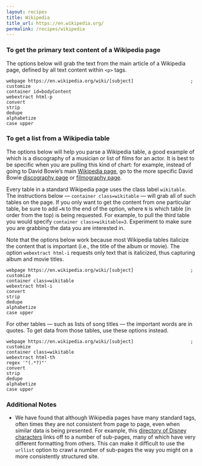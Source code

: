 ```yaml
---
layout: recipes
title: Wikipedia
title_url: https://en.wikipedia.org/
permalink: /recipes/wikipedia
---
```


### To get the primary text content of a Wikipedia page

The options below will grab the text from the main article of a Wikipedia page, defined by all text content within `<p>` tags.

```
webpage https://en.wikipedia.org/wiki/[subject]                     ; customize
container id=bodyContent
webextract html-p
convert
strip
dedupe
alphabetize
case upper
```

### To get a list from a Wikipedia table

The options below will help you parse a Wikipedia table, a good example of which is a discography of a musician or list of films for an actor. It is best to be specific when you are pulling this kind of chart: for example, instead of going to David Bowie’s main [Wikipedia page](https://en.wikipedia.org/wiki/David_Bowie), go to the more specific David Bowie [discography page](https://en.wikipedia.org/wiki/David_Bowie_discography) or [filmography page](https://en.wikipedia.org/wiki/David_Bowie_filmography).

Every table in a standard Wikipedia page uses the class label `wikitable`. The instructions below — `container class=wikitable` — will grab all of such tables on the page. If you only want to get the content from one particular table, be sure to add `=N` to the end of the option, where `N` is which table (in order from the top) is being requested. For example, to pull the third table you would specify `container class=wikitable=3`. Experiment to make sure you are grabbing the data you are interested in.

Note that the options below work because most Wikipedia tables italicize the content that is important (i.e., the title of the album or movie). The option `webextract html-i` requests only text that is italicized, thus capturing album and movie titles.

```
webpage https://en.wikipedia.org/wiki/[subject]                     ; customize
container class=wikitable
webextract html-i
convert
strip
dedupe
alphabetize
case upper
```

For other tables — such as lists of song titles — the important words are in quotes. To get data from those tables, use these options instead.

```
webpage https://en.wikipedia.org/wiki/[subject]                     ; customize
container class=wikitable
webextract html-th
regex '"(.*?)"'
convert
strip
dedupe
alphabetize
case upper
```

### Additional Notes

*  We have found that although Wikipedia pages have many standard tags, often times they are not consistent from page to page, even when similar data is being presented. For example, this [directory of Disney characters](https://en.wikipedia.org/wiki/Category:Disney_animated_characters) links off to a number of sub-pages, many of which have very different formatting from others. This can make it difficult to use the `urllist` option to crawl a number of sub-pages the way you might on a more consistently structured site.
